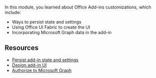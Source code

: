 In this module, you learned about Office Add-ins customizations, which include:

- Ways to persist state and settings
- Using Office UI Fabric to create the UI
- Incorporating Microsoft Graph data in the add-in

## Resources

- [Persist add-in state and settings](/office/dev/add-ins/develop/persisting-add-in-state-and-settings)
- [Design add-in UI](/office/dev/add-ins/design/office-ui-fabric)
- [Authorize to Microsoft Graph](/office/dev/add-ins/develop/authorize-to-microsoft-graph-without-sso)
